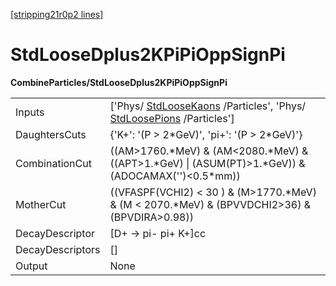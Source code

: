 [[stripping21r0p2 lines]](./stripping21r0p2-commonparticles)

# StdLooseDplus2KPiPiOppSignPi

**CombineParticles/StdLooseDplus2KPiPiOppSignPi**

|                  |                                                                                                                                              |
|------------------|----------------------------------------------------------------------------------------------------------------------------------------------|
| Inputs           | ['Phys/ [StdLooseKaons](./stripping21r0p2-stdloosekaons) /Particles', 'Phys/ [StdLoosePions](./stripping21r0p2-stdloosepions) /Particles'] |
| DaughtersCuts    | {'K+': '(P \> 2\*GeV)', 'pi+': '(P \> 2\*GeV)'}                                                                                              |
| CombinationCut   | ((AM\>1760.\*MeV) & (AM\<2080.\*MeV) & ((APT\>1.\*GeV) \| (ASUM(PT)\>1.\*GeV)) & (ADOCAMAX('')\<0.5\*mm))                                    |
| MotherCut        | ((VFASPF(VCHI2) \< 30 ) & (M\>1770.\*MeV) & (M \< 2070.\*MeV) & (BPVVDCHI2\>36) & (BPVDIRA\>0.98))                                           |
| DecayDescriptor  | [D+ -\> pi- pi+ K+]cc                                                                                                                      |
| DecayDescriptors | []                                                                                                                                         |
| Output           | None                                                                                                                                         |
